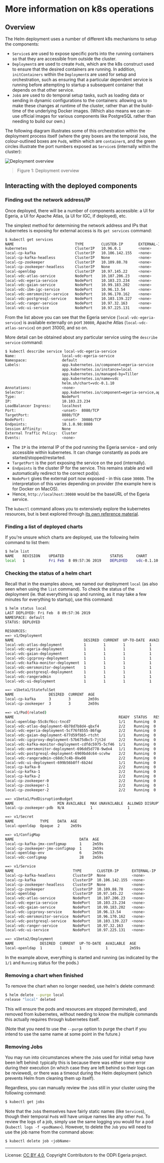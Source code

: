 <!-- SPDX-License-Identifier: CC-BY-4.0 -->
<!-- Copyright Contributors to the Egeria project. -->

# More information on k8s operations

## Overview

The Helm deployment uses a number of different k8s mechanisms to setup the components:

- `Service`s are used to expose specific ports into the running containers so that they are accessible from outside the
    cluster.
- `Deployment`s are used to create `Pod`s, which are the k8s construct used to ensure that the desired containers are
    running. In addition, `initContainers` within the `Deployment`s are used for setup and orchestration, such as
    ensuring that a particular dependent service is running before attempting to startup a subsequent container that
    depends on that other service.
- `Job`s are used to do temporal setup tasks, such as loading data or sending in dynamic configurations to the
    containers: allowing us to make these changes at runtime of the cluster, rather than at the build-time of the
    underlying Docker images. (Which also means we can re-use official images for various components like PostgreSQL
    rather than needing to build our own.)

The following diagram illustrates some of this orchestration within the deployment process itself (where the grey boxes
are the temporal `Job`s, the colour-outlined boxes are `Pod`s, within which are `container`s, and the green circles
illustrate the port numbers exposed as `Service`s (internally within the cluster):

![Deployment overview](vdc_operational.png)

> Figure 1: Deployment overview

## Interacting with the deployed components

### Finding out the network address/IP

Once deployed, there will be a number of components accessible: a UI for Egeria, a UI for Apache Atlas, (a UI for IGC,
if deployed), etc.

The simplest method for determining the network address and IPs that kubernetes is exposing for external access is its
`get services` command:

```bash
$ kubectl get services
NAME                            TYPE        CLUSTER-IP       EXTERNAL-IP   PORT(S)                                                                      AGE
kubernetes                      ClusterIP   10.96.0.1        <none>        443/TCP                                                                      2d
local-cp-kafka                  ClusterIP   10.106.142.155   <none>        9092/TCP                                                                     42s
local-cp-kafka-headless         ClusterIP   None             <none>        9092/TCP                                                                     42s
local-cp-zookeeper              ClusterIP   10.109.88.78     <none>        2181/TCP                                                                     42s
local-cp-zookeeper-headless     ClusterIP   None             <none>        2888/TCP,3888/TCP                                                            42s
local-openldap                  ClusterIP   10.97.145.22     <none>        389/TCP,636/TCP                                                              42s
local-vdc-atlas-service         NodePort    10.107.206.23    <none>        21000:31000/TCP                                                              42s
local-vdc-egeria-service        NodePort    10.103.23.234    <none>        8080:30080/TCP                                                               42s
local-vdc-gaian-service         NodePort    10.99.183.202    <none>        6414:30414/TCP                                                               42s
local-vdc-ibm-igc-service       NodePort    10.96.13.54      <none>        8080:30081/TCP,9446:32446/TCP                                                42s
local-vdc-omrsmonitor-service   NodePort    10.96.170.162    <none>        58080:31080/TCP                                                              42s
local-vdc-postgresql-service    NodePort    10.103.139.227   <none>        5432:30432/TCP                                                               42s
local-vdc-ranger-service        NodePort    10.97.32.163     <none>        6080:32080/TCP,6182:30182/TCP,6083:31682/TCP,6183:32006/TCP,3306:31734/TCP   42s
local-vdc-ui-service            NodePort    10.97.225.131    <none>        8443:30443/TCP                                                               42s
```

From the list above you can see that the Egeria service (`local-vdc-egeria-service`) is available externally on port
`30080`, Apache Atlas (`local-vdc-atlas-service`) on port 31000, and so on.

More detail can be obtained about any particular service using the `describe service` command:

```bash
$ kubectl describe service local-vdc-egeria-service
Name:                     local-vdc-egeria-service
Namespace:                default
Labels:                   app.kubernetes.io/component=egeria-service
                          app.kubernetes.io/instance=local
                          app.kubernetes.io/managed-by=Tiller
                          app.kubernetes.io/name=vdc
                          helm.sh/chart=vdc-0.1.10
Annotations:              <none>
Selector:                 app.kubernetes.io/component=egeria-service,app.kubernetes.io/instance=local,app.kubernetes.io/name=vdc
Type:                     NodePort
IP:                       10.103.23.234
LoadBalancer Ingress:     localhost
Port:                     <unset>  8080/TCP
TargetPort:               8080/TCP
NodePort:                 <unset>  30080/TCP
Endpoints:                10.1.0.98:8080
Session Affinity:         None
External Traffic Policy:  Cluster
Events:                   <none>
```

- The `IP` is the internal IP of the pod running the Egeria service - and only accessible within kubernetes. It can
    change constantly as pods are started/stopped/restarted.
- `TargetPort` is the port exposing the service on the pod (internally).
- `Endpoints` is the cluster IP for the service. This remains stable and will automatically redirect to the correct pod(s).
- `NodePort` gives the external port now exposed - in this case `30080`. The interpretation of this varies depending
    on provider (the example here is for Docker on MacOS).
- Hence, `http://localhost:30080` would be the baseURL of the Egeria service.

The `kubectl` command allows you to extensively explore the kubernetes resources, but is best explored
through [its own reference material](https://kubernetes.io/docs/reference/kubectl/overview/).

### Finding a list of deployed charts

If you're unsure which charts are deployed, use the following helm command to list them:

```bash
$ helm list
NAME 	REVISION	UPDATED                 	STATUS  	CHART     	APP VERSION	NAMESPACE
local	1       	Fri Feb  8 09:57:36 2019	DEPLOYED	vdc-0.1.10	           	default
```

### Checking the status of a helm chart

Recall that in the examples above, we named our deployment `local` (as also seen when using the `list` command).
To check the status of the deployment (ie. that everything is up and running, as it may take a
few minutes for everything to startup), use this command:

```bash
$ helm status local
LAST DEPLOYED: Fri Feb  8 09:57:36 2019
NAMESPACE: default
STATUS: DEPLOYED

RESOURCES:
==> v1/Deployment
NAME                                DESIRED  CURRENT  UP-TO-DATE  AVAILABLE  AGE
local-vdc-atlas-deployment          1        1        1           1          2m59s
local-vdc-egeria-deployment         1        1        1           1          2m59s
local-vdc-gaian-deployment          1        1        1           1          2m59s
local-vdc-igcproxy-deployment       1        1        1           1          2m59s
local-vdc-kafka-monitor-deployment  1        1        1           1          2m59s
local-vdc-omrsmonitor-deployment    1        1        1           1          2m59s
local-vdc-postgresql-deployment     1        1        1           1          2m59s
local-vdc-rangeradmin               1        1        1           1          2m59s
local-vdc-ui-deployment             1        1        1           1          2m59s

==> v1beta1/StatefulSet
NAME                DESIRED  CURRENT  AGE
local-cp-kafka      3        3        2m59s
local-cp-zookeeper  3        3        2m59s

==> v1/Pod(related)
NAME                                                READY  STATUS   RESTARTS  AGE
local-openldap-55c8cf6cc-tncd7                      1/1    Running  0         2m59s
local-vdc-atlas-deployment-6b78d7b8d4-qbxf4         2/2    Running  0         2m59s
local-vdc-egeria-deployment-5cf76f8555-86fqp        2/2    Running  0         2m59s
local-vdc-gaian-deployment-677d59fbb5-rtcht         1/1    Running  0         2m59s
local-vdc-igcproxy-deployment-57b675dbc5-7jt2d      2/2    Running  0         2m59s
local-vdc-kafka-monitor-deployment-cdfdc5975-5cf46  1/1    Running  0         2m59s
local-vdc-omrsmonitor-deployment-696dd5d778-9wdx4   1/1    Running  0         2m59s
local-vdc-postgresql-deployment-6969bddc64-scvhw    2/2    Running  0         2m58s
local-vdc-rangeradmin-c68dc7c4b-8kw98               2/2    Running  0         2m58s
local-vdc-ui-deployment-699b56b8ff-6b24d            1/1    Running  0         2m58s
local-cp-kafka-0                                    2/2    Running  0         2m59s
local-cp-kafka-1                                    2/2    Running  0         2m30s
local-cp-kafka-2                                    2/2    Running  0         2m10s
local-cp-zookeeper-0                                2/2    Running  0         2m58s
local-cp-zookeeper-1                                2/2    Running  0         2m31s
local-cp-zookeeper-2                                2/2    Running  0         2m4s

==> v1beta1/PodDisruptionBudget
NAME                    MIN AVAILABLE  MAX UNAVAILABLE  ALLOWED DISRUPTIONS  AGE
local-cp-zookeeper-pdb  N/A            1                1                    2m59s

==> v1/Secret
NAME            TYPE    DATA  AGE
local-openldap  Opaque  2     2m59s

==> v1/ConfigMap
NAME                              DATA  AGE
local-cp-kafka-jmx-configmap      1     2m59s
local-cp-zookeeper-jmx-configmap  1     2m59s
local-openldap-env                6     2m59s
local-vdc-configmap               28    2m59s

==> v1/Service
NAME                           TYPE       CLUSTER-IP      EXTERNAL-IP  PORT(S)                                                                     AGE
local-cp-kafka-headless        ClusterIP  None            <none>       9092/TCP                                                                    2m59s
local-cp-kafka                 ClusterIP  10.106.142.155  <none>       9092/TCP                                                                    2m59s
local-cp-zookeeper-headless    ClusterIP  None            <none>       2888/TCP,3888/TCP                                                           2m59s
local-cp-zookeeper             ClusterIP  10.109.88.78    <none>       2181/TCP                                                                    2m59s
local-openldap                 ClusterIP  10.97.145.22    <none>       389/TCP,636/TCP                                                             2m59s
local-vdc-atlas-service        NodePort   10.107.206.23   <none>       21000:31000/TCP                                                             2m59s
local-vdc-egeria-service       NodePort   10.103.23.234   <none>       8080:30080/TCP                                                              2m59s
local-vdc-gaian-service        NodePort   10.99.183.202   <none>       6414:30414/TCP                                                              2m59s
local-vdc-igcproxy-service     NodePort   10.96.13.54     <none>       8080:30081/TCP                                                              2m59s
local-vdc-omrsmonitor-service  NodePort   10.96.170.162   <none>       58080:31080/TCP                                                             2m59s
local-vdc-postgresql-service   NodePort   10.103.139.227  <none>       5432:30432/TCP,22:30471/TCP                                                 2m59s
local-vdc-ranger-service       NodePort   10.97.32.163    <none>       6080:32080/TCP,6182:30182/TCP,6083:31682/TCP,6183:32006/TCP,3306:31734/TCP  2m59s
local-vdc-ui-service           NodePort   10.97.225.131   <none>       8443:30443/TCP                                                              2m59s

==> v1beta2/Deployment
NAME            DESIRED  CURRENT  UP-TO-DATE  AVAILABLE  AGE
local-openldap  1        1        1           1          2m59s
```

In the example above, everything is started and running (as indicated by the `1/1` and `Running` status for the pods.)

### Removing a chart when finished

To remove the chart when no longer needed, use helm's delete command:

```bash
$ helm delete --purge local
release "local" deleted
```

This will ensure the pods and resources are stopped (terminated), and removed from kubernetes,
without needing to know the multiple commands this actually requires through kubernetes itself.

(Note that you need to use the `--purge` option to purge the chart if you intend to use the same name at some point in
the future.)

### Removing Jobs

You may run into circumstances where the `Job`s used for initial setup have been left behind: typically this is because
there was either some error during their execution (in which case they are left behind so their logs can be reviewed),
or there was a timeout during the Helm deployment (which prevents Helm from cleaning them up itself).

Regardless, you can manually review the `Job`s still in your cluster using the following command:

```bash
$ kubectl get jobs
```

Note that the `Job`s themselves have fairly static names (like `Service`s), though their temporal `Pod`s will have
unique names like any other `Pod`. To review the logs of a job, simply use the same logging you would for a pod
(`kubectl logs -f <podName>`). However, to delete the `Job` you will need to use the job name from the command above:

```bash
$ kubectl delete job <jobName>
```

----
License: [CC BY 4.0](https://creativecommons.org/licenses/by/4.0/),
Copyright Contributors to the ODPi Egeria project.